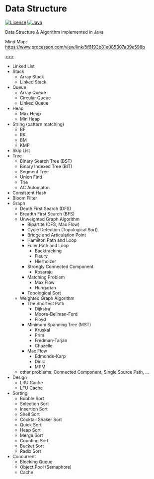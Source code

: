 # Data Structure

[![License](https://img.shields.io/badge/license-MIT-4EB1BA.svg)]()
[![Java](https://img.shields.io/badge/language-Java-orange.svg)]()


Data Structure & Algorithm implemented in Java

Mind Map: https://www.processon.com/view/link/5f9193b81e085307a09e598b

[>>>](src/main/java/com/ywh/ds)
- Linked List
- Stack
  - Array Stack
  - Linked Stack
- Queue
  - Array Queue
  - Circular Queue
  - Linked Queue
- Heap
  - Max Heap
  - Min Heap
- String (pattern matching)
  - BF
  - RK
  - BM
  - KMP
- Skip List
- Tree
  - Binary Search Tree (BST)
  - Binary Indexed Tree (BIT)
  - Segment Tree
  - Union Find
  - Trie
  - AC Automaton
- Consistent Hash
- Bloom Filter
- Graph
  - Depth First Search (DFS)
  - Breadth First Search (BFS)
  - Unweighted Graph Algorithm
    - Bipartite (DFS, Max Flow)
    - Cycle Detection (Topological Sort)
    - Bridge and Articulation Point
    - Hamilton Path and Loop
    - Euler Path and Loop
      - Backtracking
      - Fleury
      - Hierholzer
    - Strongly Connected Component
      - Kosaraju
    - Matching Problem 
      - Max Flow
      - Hungarian
    - Topological Sort
  - Weighted Graph Algorithm
    - The Shortest Path
      - Dijkstra
      - Moore-Bellman-Ford
      - Floyd
    - Minimum Spanning Tree (MST)
      - Kruskal 
      - Prim 
      - Fredman-Tarjan 
      - Chazelle
    - Max Flow
      - Edmonds-Karp
      - Dinic
      - MPM
  - other problems: Connected Component, Single Source Path, ...
- Design
  - LRU Cache
  - LFU Cache
- Sorting
  - Bubble Sort
  - Selection Sort
  - Insertion Sort
  - Shell Sort
  - Cocktail Shaker Sort
  - Quick Sort
  - Heap Sort
  - Merge Sort
  - Counting Sort
  - Bucket Sort
  - Radix Sort
- Concurrent
  - Blocking Queue
  - Object Pool (Semaphore)
  - Cache